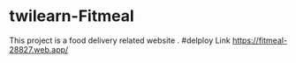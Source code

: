 # twilearn-Fitmeal
This project is a food delivery related website .
#delploy Link
https://fitmeal-28827.web.app/
